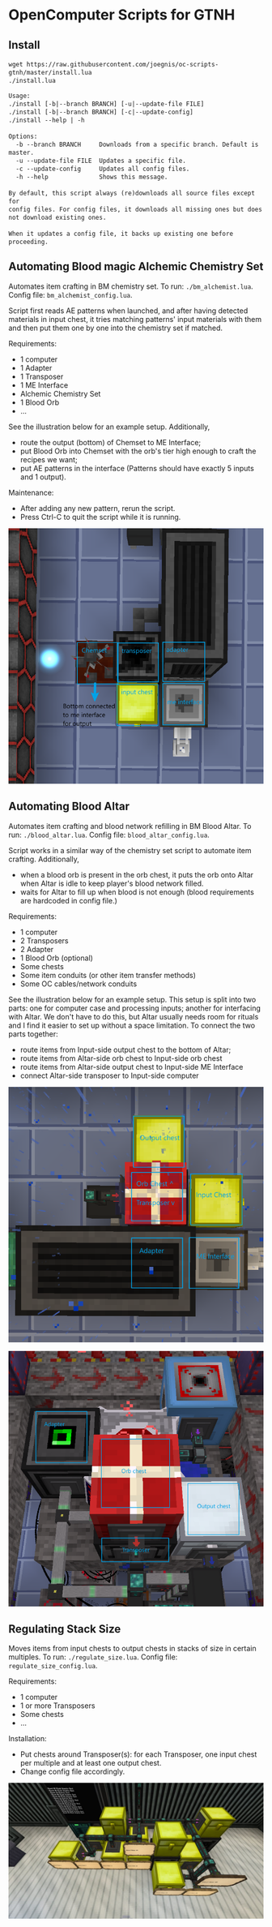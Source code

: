 # OpenComputer Scripts for GTNH

## Install

    wget https://raw.githubusercontent.com/joegnis/oc-scripts-gtnh/master/install.lua
    ./install.lua

```
Usage:
./install [-b|--branch BRANCH] [-u|--update-file FILE]
./install [-b|--branch BRANCH] [-c|--update-config]
./install --help | -h

Options:
  -b --branch BRANCH     Downloads from a specific branch. Default is master.
  -u --update-file FILE  Updates a specific file.
  -c --update-config     Updates all config files.
  -h --help              Shows this message.

By default, this script always (re)downloads all source files except for
config files. For config files, it downloads all missing ones but does
not download existing ones.

When it updates a config file, it backs up existing one before proceeding.
```

## Automating Blood magic Alchemic Chemistry Set

Automates item crafting in BM chemistry set.
To run: `./bm_alchemist.lua`. Config file: `bm_alchemist_config.lua`.

Script first reads AE patterns when launched, and after having detected materials in input chest, it tries matching patterns' input materials with them and then put them one by one into the chemistry set if matched.

Requirements:
- 1 computer
- 1 Adapter
- 1 Transposer
- 1 ME Interface
- Alchemic Chemistry Set
- 1 Blood Orb
- ...

See the illustration below for an example setup. Additionally,
- route the output (bottom) of Chemset to ME Interface;
- put Blood Orb into Chemset with the orb's tier high enough to craft the recipes we want;
- put AE patterns in the interface (Patterns should have exactly 5 inputs and 1 output).

Maintenance:
- After adding any new pattern, rerun the script.
- Press Ctrl-C to quit the script while it is running.

![chemset setup](./readme_assets/chemset_setup.png)

## Automating Blood Altar

Automates item crafting and blood network refilling in BM Blood Altar.
To run: `./blood_altar.lua`. Config file: `blood_altar_config.lua`.

Script works in a similar way of the chemistry set script to automate item crafting. Additionally,
- when a blood orb is present in the orb chest, it puts the orb onto Altar when Altar is idle to keep player's blood network filled.
- waits for Altar to fill up when blood is not enough (blood requirements are hardcoded in config file.)

Requirements:
- 1 computer
- 2 Transposers
- 2 Adapter
- 1 Blood Orb (optional)
- Some chests
- Some item conduits (or other item transfer methods)
- Some OC cables/network conduits

See the illustration below for an example setup. This setup is split into two parts: one for computer case and processing inputs; another for interfacing with Altar. We don't have to do this, but Altar usually needs room for rituals and I find it easier to set up without a space limitation.
To connect the two parts together:
- route items from Input-side output chest to the bottom of Altar;
- route items from Altar-side orb chest to Input-side orb chest
- route items from Altar-side output chest to Input-side ME Interface
- connect Altar-side transposer to Input-side computer

![altar setup (input)](./readme_assets/bm_altar_setup_input.png)

![altar setup (altar)](./readme_assets/bm_altar_setup_altar.png)


## Regulating Stack Size

Moves items from input chests to output chests in stacks of size in certain multiples.
To run: `./regulate_size.lua`. Config file: `regulate_size_config.lua`.

Requirements:
- 1 computer
- 1 or more Transposers
- Some chests
- ...

Installation:
- Put chests around Transposer(s): for each Transposer, one input chest per multiple and at least one output chest.
- Change config file accordingly.

![regulate stack size setup](./readme_assets/regulate_stack_setup.jpg)
